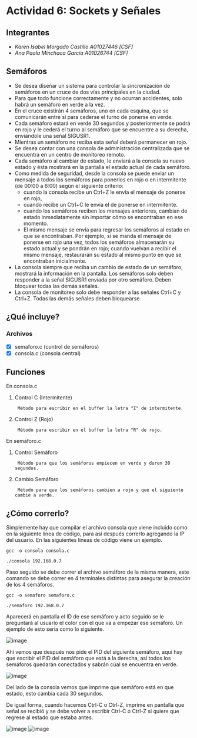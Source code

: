 # Actividad 6: Sockets y Señales

## Integrantes
* *Karen Isabel Morgado Castillo A01027446 [CSF]*
* *Ana Paola Minchaca García A01026744 [CSF]*

## Semáforos
* Se desea diseñar un sistema para controlar la sincronización de semáforos en un cruce de dos vías principales en la ciudad.
* Para que todo funcione correctamente y no ocurran accidentes, solo habrá un semáforo en verde a la vez.
* En el cruce existirán 4 semáforos, uno en cada esquina, que se comunicarán entre sí para cederse el turno de ponerse en verde.
* Cada semáforo estará en verde 30 segundos y posteriormente se podrá en rojo y le cederá el turno al semáforo que se encuentre a su derecha, enviándole una señal SIGUSR1.
* Mientras un semáforo no reciba esta señal deberá permanecer en rojo.
* Se desea contar con una consola de administración centralizada que se encuentra en un centro de monitoreo remoto.
* Cada semáforo al cambiar de estado, le enviará a la consola su nuevo estado y ésta mostrará en la pantalla el estado actual de cada semáforo.
* Como medida de seguridad, desde la consola se puede enviar un mensaje a todos los semáforos para ponerlos en rojo o en intermitente (de 00:00 a 6:00) según el siguiente criterio:
    * cuando la consola recibe un Ctrl+Z le envía el mensaje de ponerse en rojo,
    * cuando recibe un Ctrl+C le envía el de ponerse en intermitente.
    * cuando los semáforos reciben los mensajes anteriores, cambian de estado inmediatamente sin importar cómo se encontraban en ese momento.
    * El mismo mensaje se envía para regresar los semáforos al estado en que se encontraban. Por ejemplo, si se manda el mensaje de ponerse en rojo una vez, todos los semáforos almacenarán su estado actual y se pondrán en rojo; cuando vuelvan a recibir el mismo mensaje, restaurarán su estado al mismo punto en que se encontraban inicialmente.
* La consola siempre que reciba un cambio de estado de un semáforo, mostrará la información en la pantalla. Los semáforos solo deben responder a la señal SIGUSR1 enviada por otro semáforo. Deben bloquear todas las demás señales.
* La consola de monitoreo solo debe responder a las señales Ctrl+C y Ctrl+Z. Todas las demás señales deben bloquearse.

## ¿Qué incluye?
### Archivos
- [x] semaforo.c (control de semáforos)
- [x] consola.c (consola central)

## Funciones
En consola.c
1. Control C (Intermitente)
        
        Método para escribir en el buffer la letra "I" de intermitente.
        
2. Control Z (Rojo)

        Método para escribir en el buffer la letra "R" de rojo.

En semaforo.c
1. Control Semáforo
        
        Método para que los semáforos empiecen en verde y duren 30 segundos.
        
2. Cambio Semáforo

        Método para que los semáforos cambien a rojo y que el siguiente cambie a verde.

## ¿Cómo correrlo?
Simplemente hay que compilar el archivo consola que viene incluido como en la siguiente línea de código, para así después correrlo agregando la IP del usuario. En las siguientes líneas de código viene un ejemplo. 

    gcc -o consola consola.c

    ./consola 192.168.0.7  

Paso seguido se debe correr el archivo semáforo de la misma manera, este comando se debe correr en 4 terminales distintas para asegurar la creación de los 4 semáforos. 
    
    gcc -o semaforo semaforo.c

    ./semaforo 192.168.0.7 

Aparecerá en pantalla el ID de ese semáforo y acto seguido se le preguntará al usuario el color con el que va a empezar ese semáforo. Un ejemplo de esto sería como lo siguiente. 

![image](https://i.imgur.com/SvvYfUp.png)

Ahí vemos que después nos pide el PID del siguiente semáforo, aquí hay que escribir el PID del semáforo que está a la derecha, así todos los semáforos quedarán conectados y sabrán cúal se encuentra en verde.

![image](https://i.imgur.com/lxJEhDS.png)

Del lado de la consola vemos que imprime que semáforo está en que estado, esto cambia cada 30 segundos. 

De igual forma, cuando hacemos Ctrl-C o Ctrl-Z, imprime en pantalla que señal se recibió y se debe volver a escribir Ctrl-C o Ctrl-Z si quiere que regrese al estado que estaba antes.

![image](https://i.imgur.com/COzXq9J.png)
![image](https://i.imgur.com/PmfZxnN.png)
